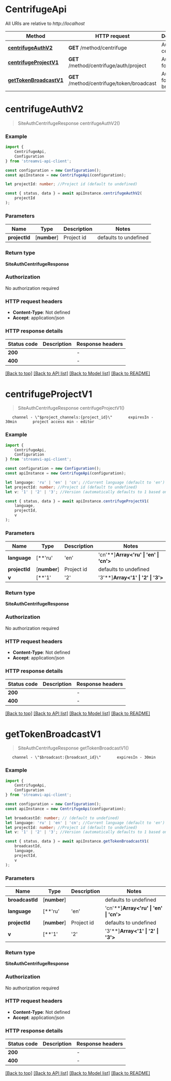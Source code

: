 # CentrifugeApi

All URIs are relative to *http://localhost*

|Method | HTTP request | Description|
|------------- | ------------- | -------------|
|[**centrifugeAuthV2**](#centrifugeauthv2) | **GET** /method/centrifuge | Auth centrifuge|
|[**centrifugeProjectV1**](#centrifugeprojectv1) | **GET** /method/centrifuge/auth/project | Auth token for project|
|[**getTokenBroadcastV1**](#gettokenbroadcastv1) | **GET** /method/centrifuge/token/broadcast | Auth token for broadcast|

# **centrifugeAuthV2**
> SiteAuthCentrifugeResponse centrifugeAuthV2()


### Example

```typescript
import {
    CentrifugeApi,
    Configuration
} from 'streamvi-api-client';

const configuration = new Configuration();
const apiInstance = new CentrifugeApi(configuration);

let projectId: number; //Project id (default to undefined)

const { status, data } = await apiInstance.centrifugeAuthV2(
    projectId
);
```

### Parameters

|Name | Type | Description  | Notes|
|------------- | ------------- | ------------- | -------------|
| **projectId** | [**number**] | Project id | defaults to undefined|


### Return type

**SiteAuthCentrifugeResponse**

### Authorization

No authorization required

### HTTP request headers

 - **Content-Type**: Not defined
 - **Accept**: application/json


### HTTP response details
| Status code | Description | Response headers |
|-------------|-------------|------------------|
|**200** |  |  -  |
|**400** |  |  -  |

[[Back to top]](#) [[Back to API list]](../README.md#documentation-for-api-endpoints) [[Back to Model list]](../README.md#documentation-for-models) [[Back to README]](../README.md)

# **centrifugeProjectV1**
> SiteAuthCentrifugeResponse centrifugeProjectV1()

       channel - \"$project_channels:{project_id}\"       expiresIn - 30min       project access min - editor     

### Example

```typescript
import {
    CentrifugeApi,
    Configuration
} from 'streamvi-api-client';

const configuration = new Configuration();
const apiInstance = new CentrifugeApi(configuration);

let language: 'ru' | 'en' | 'cn'; //Current language (default to 'en')
let projectId: number; //Project id (default to undefined)
let v: '1' | '2' | '3'; //Version (automatically defaults to 1 based on method version, can be overridden) (optional) (default to '1')

const { status, data } = await apiInstance.centrifugeProjectV1(
    language,
    projectId,
    v
);
```

### Parameters

|Name | Type | Description  | Notes|
|------------- | ------------- | ------------- | -------------|
| **language** | [**&#39;ru&#39; | &#39;en&#39; | &#39;cn&#39;**]**Array<&#39;ru&#39; &#124; &#39;en&#39; &#124; &#39;cn&#39;>** | Current language | defaults to 'en'|
| **projectId** | [**number**] | Project id | defaults to undefined|
| **v** | [**&#39;1&#39; | &#39;2&#39; | &#39;3&#39;**]**Array<&#39;1&#39; &#124; &#39;2&#39; &#124; &#39;3&#39;>** | Version (automatically defaults to 1 based on method version, can be overridden) | (optional) defaults to '1'|


### Return type

**SiteAuthCentrifugeResponse**

### Authorization

No authorization required

### HTTP request headers

 - **Content-Type**: Not defined
 - **Accept**: application/json


### HTTP response details
| Status code | Description | Response headers |
|-------------|-------------|------------------|
|**200** |  |  -  |
|**400** |  |  -  |

[[Back to top]](#) [[Back to API list]](../README.md#documentation-for-api-endpoints) [[Back to Model list]](../README.md#documentation-for-models) [[Back to README]](../README.md)

# **getTokenBroadcastV1**
> SiteAuthCentrifugeResponse getTokenBroadcastV1()

       channel - \"$broadcast:{broadcast_id}\"       expiresIn - 30min     

### Example

```typescript
import {
    CentrifugeApi,
    Configuration
} from 'streamvi-api-client';

const configuration = new Configuration();
const apiInstance = new CentrifugeApi(configuration);

let broadcastId: number; // (default to undefined)
let language: 'ru' | 'en' | 'cn'; //Current language (default to 'en')
let projectId: number; //Project id (default to undefined)
let v: '1' | '2' | '3'; //Version (automatically defaults to 1 based on method version, can be overridden) (optional) (default to '1')

const { status, data } = await apiInstance.getTokenBroadcastV1(
    broadcastId,
    language,
    projectId,
    v
);
```

### Parameters

|Name | Type | Description  | Notes|
|------------- | ------------- | ------------- | -------------|
| **broadcastId** | [**number**] |  | defaults to undefined|
| **language** | [**&#39;ru&#39; | &#39;en&#39; | &#39;cn&#39;**]**Array<&#39;ru&#39; &#124; &#39;en&#39; &#124; &#39;cn&#39;>** | Current language | defaults to 'en'|
| **projectId** | [**number**] | Project id | defaults to undefined|
| **v** | [**&#39;1&#39; | &#39;2&#39; | &#39;3&#39;**]**Array<&#39;1&#39; &#124; &#39;2&#39; &#124; &#39;3&#39;>** | Version (automatically defaults to 1 based on method version, can be overridden) | (optional) defaults to '1'|


### Return type

**SiteAuthCentrifugeResponse**

### Authorization

No authorization required

### HTTP request headers

 - **Content-Type**: Not defined
 - **Accept**: application/json


### HTTP response details
| Status code | Description | Response headers |
|-------------|-------------|------------------|
|**200** |  |  -  |
|**400** |  |  -  |

[[Back to top]](#) [[Back to API list]](../README.md#documentation-for-api-endpoints) [[Back to Model list]](../README.md#documentation-for-models) [[Back to README]](../README.md)

